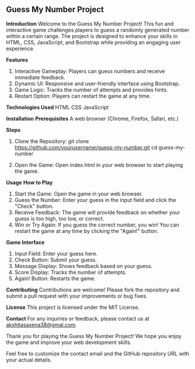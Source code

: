 ## Guess My Number Project
**Introduction**
Welcome to the Guess My Number Project! This fun and interactive game challenges players to guess a randomly generated number within a certain range. The project is designed to enhance your skills in HTML, CSS, JavaScript, and Bootstrap while providing an engaging user experience.

**Features**
1. Interactive Gameplay: Players can guess numbers and receive immediate feedback.
2. Dynamic UI: Responsive and user-friendly interface using Bootstrap.
3. Game Logic: Tracks the number of attempts and provides hints.
4. Restart Option: Players can restart the game at any time.
   
**Technologies Used**
HTML
CSS
JavaScript

**Installation**
**Prerequisites**
A web browser (Chrome, Firefox, Safari, etc.)

**Steps**
1. Clone the Repository:
   git clone https://github.com/yourusername/guess-my-number.git
   cd guess-my-number
   
2. Open the Game:
   Open index.html in your web browser to start playing the game.
   
**Usage**
**How to Play**
1. Start the Game: Open the game in your web browser.
2. Guess the Number: Enter your guess in the input field and click the "Check" button.
3. Receive Feedback: The game will provide feedback on whether your guess is too high, too low, or correct.
4. Win or Try Again: If you guess the correct number, you win! You can restart the game at any time by clicking the "Again!" button.
   
**Game Interface**
1. Input Field: Enter your guess here.
2. Check Button: Submit your guess.
3. Message Display: Shows feedback based on your guess.
4. Score Display: Tracks the number of attempts.
5. Again! Button: Restarts the game.

**Contributing**
Contributions are welcome! Please fork the repository and submit a pull request with your improvements or bug fixes.

**License**
This project is licensed under the MIT License.

**Contact**
For any inquiries or feedback, please contact us at akshitasaxena38@gmal.com.

Thank you for playing the Guess My Number Project! We hope you enjoy the game and improve your web development skills.

Feel free to customize the contact email and the GitHub repository URL with your actual details.
